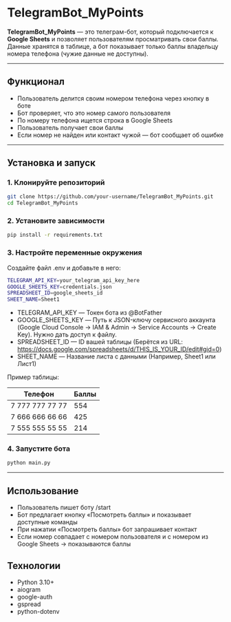 # TelegramBot_MyPoints

**TelegramBot_MyPoints** — это телеграм-бот, который подключается к **Google Sheets** и позволяет пользователям просматривать свои баллы.  
Данные хранятся в таблице, а бот показывает только баллы владельцу номера телефона (чужие данные не доступны).  

---

## Функционал
- Пользователь делится своим номером телефона через кнопку в боте
- Бот проверяет, что это номер самого пользователя
- По номеру телефона ищется строка в Google Sheets
- Пользователь получает свои баллы
- Если номер не найден или контакт чужой — бот сообщает об ошибке

---

## Установка и запуск

### 1. Клонируйте репозиторий

```bash
git clone https://github.com/your-username/TelegramBot_MyPoints.git
cd TelegramBot_MyPoints
```

### 2. Установите зависимости

```bash
pip install -r requirements.txt
```

### 3. Настройте переменные окружения

Создайте файл .env и добавьте в него:

```bash
TELEGRAM_API_KEY=your_telegram_api_key_here
GOOGLE_SHEETS_KEY=credentials.json
SPREADSHEET_ID=google_sheets_id
SHEET_NAME=Sheet1
```

- TELEGRAM_API_KEY — Токен бота из @BotFather
- GOOGLE_SHEETS_KEY — Путь к JSON-ключу сервисного аккаунта (Google Cloud Console → IAM & Admin → Service Accounts → Create Key). Нужно дать доступ к файлу.
- SPREADSHEET_ID — ID вашей таблицы (Берётся из URL: https://docs.google.com/spreadsheets/d/THIS_IS_YOUR_ID/edit#gid=0)
- SHEET_NAME — Название листа с данными (Например, Sheet1 или Лист1)

Пример таблицы:

| Телефон          | Баллы    |
| ---------------- | -------- |
| 7 777 777 77 77  | 554      |
| 7 666 666 66 66  | 425      |
| 7 555 555 55 55  | 214      |

### 4. Запустите бота

```bash
python main.py
```

---

## Использование

- Пользователь пишет боту /start
- Бот предлагает кнопку «Посмотреть баллы» и показывает доступные команды
- При нажатии «Посмотреть баллы» бот запрашивает контакт
- Если номер совпадает с номером пользователя и с номером из Google Sheets → показываются баллы

## Технологии

- Python 3.10+
- aiogram
- google-auth
- gspread
- python-dotenv
